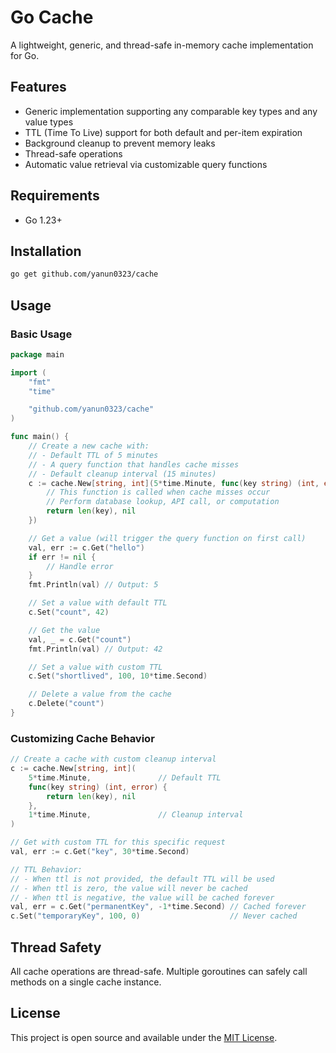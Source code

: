 # Go Cache

A lightweight, generic, and thread-safe in-memory cache implementation for Go.

## Features

- Generic implementation supporting any comparable key types and any value types
- TTL (Time To Live) support for both default and per-item expiration
- Background cleanup to prevent memory leaks
- Thread-safe operations
- Automatic value retrieval via customizable query functions

## Requirements

- Go 1.23+

## Installation

```bash
go get github.com/yanun0323/cache
```

## Usage

### Basic Usage

```go
package main

import (
	"fmt"
	"time"

	"github.com/yanun0323/cache"
)

func main() {
	// Create a new cache with:
	// - Default TTL of 5 minutes
	// - A query function that handles cache misses
	// - Default cleanup interval (15 minutes)
	c := cache.New[string, int](5*time.Minute, func(key string) (int, error) {
		// This function is called when cache misses occur
		// Perform database lookup, API call, or computation
		return len(key), nil
	})

	// Get a value (will trigger the query function on first call)
	val, err := c.Get("hello")
	if err != nil {
		// Handle error
	}
	fmt.Println(val) // Output: 5

	// Set a value with default TTL
	c.Set("count", 42)

	// Get the value
	val, _ = c.Get("count")
	fmt.Println(val) // Output: 42

	// Set a value with custom TTL
	c.Set("shortlived", 100, 10*time.Second)

	// Delete a value from the cache
	c.Delete("count")
}
```

### Customizing Cache Behavior

```go
// Create a cache with custom cleanup interval
c := cache.New[string, int](
	5*time.Minute,               // Default TTL
	func(key string) (int, error) {
		return len(key), nil
	},
	1*time.Minute,               // Cleanup interval
)

// Get with custom TTL for this specific request
val, err := c.Get("key", 30*time.Second)

// TTL Behavior:
// - When ttl is not provided, the default TTL will be used
// - When ttl is zero, the value will never be cached
// - When ttl is negative, the value will be cached forever
val, err = c.Get("permanentKey", -1*time.Second) // Cached forever
c.Set("temporaryKey", 100, 0)                    // Never cached
```

## Thread Safety

All cache operations are thread-safe. Multiple goroutines can safely call methods on a single cache instance.

## License

This project is open source and available under the [MIT License](LICENSE).

